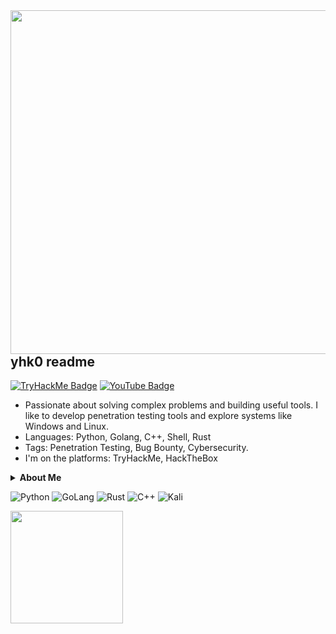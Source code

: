 <img height="550" src="https://github.com/user-attachments/assets/c51306c5-45eb-4f18-ac5a-b0df3555c119" align="right"/>

## yhk0 readme
[![TryHackMe Badge](https://img.shields.io/badge/-TryHackMe-black?style=for-the-badge&logo=tryhackme&logoColor=white&link=https://tryhackme.com/p/yhk0)](https://tryhackme.com/p/yhk0)
[![YouTube Badge](https://img.shields.io/badge/-Youtube-d14836?style=for-the-badge&logo=YouTube&logoColor=white&link=https://youtube.com/UC3H0MX-GhakAIebnc6CiNPQ)](https://www.youtube.com/@yhkdev)

- Passionate about solving complex problems and building useful tools.
I like to develop penetration testing tools and explore systems like Windows and Linux.
- Languages: Python, Golang, C++, Shell, Rust
- Tags: Penetration Testing, Bug Bounty, Cybersecurity. 
- I'm on the platforms: TryHackMe, HackTheBox

<details>
<summary>
  <strong>About Me</strong>
</summary>

```rust
fn yhk0() -> Yhk0 {
    Yhk0 {
        name: "jabes eduardo acacio romão",
        pronouns: vec!["he", "him"],
        age: 16,
        interests: vec![
            "pentest", "cybersecurity", "open_source", "red_team",
            "white_hat", "numetal", "guitar", "gym"
        ],
        systems: vec!["windows", "kali linux", "parrot os"],
        langs: vec!["golang", "python", "rust", "c++"],
    }
}
```
</details>


![Python](https://img.shields.io/badge/python-0077b5?style=for-the-badge&logo=python&logoColor=white&color=black)
![GoLang](https://img.shields.io/badge/golang-0077b5?style=for-the-badge&logo=go&logoColor=white&color=black)
![Rust](https://img.shields.io/badge/rust-0077b5?style=for-the-badge&logo=rust&logoColor=white&color=black)
![C++](https://img.shields.io/badge/c++-0077b5?style=for-the-badge&logo=cplusplus&logoColor=white&color=black)
![Kali](https://img.shields.io/badge/kali-1DA1F2?style=for-the-badge&logo=kalilinux&logoColor=white&color=black)

<img height="180" src="https://github-readme-stats.vercel.app/api?username=yhk0&show_icons=true&theme=dark" align="bottom"/>

